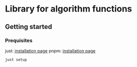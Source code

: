 # Library for algorithm functions

## Getting started

### Prequisites

just: [installation page](https://github.com/casey/just/releases)
pnpm: [installation page](https://pnpm.io/installation)

```bash
just setup
```
